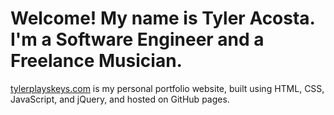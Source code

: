 # Welcome! My name is Tyler Acosta. I'm a Software Engineer and a Freelance Musician.

[tylerplayskeys.com](https://tylerplayskeys.com/) is my personal portfolio website, built using HTML, CSS, JavaScript, and jQuery, and hosted on GitHub pages.